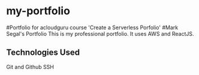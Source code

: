 # my-portfolio
#Portfolio for acloudguru course 'Create a Serverless Porfolio'
#Mark Segal's Portfolio
This is my professional portfolio. It uses AWS and ReactJS.

## Technologies Used

Git and Github
SSH
